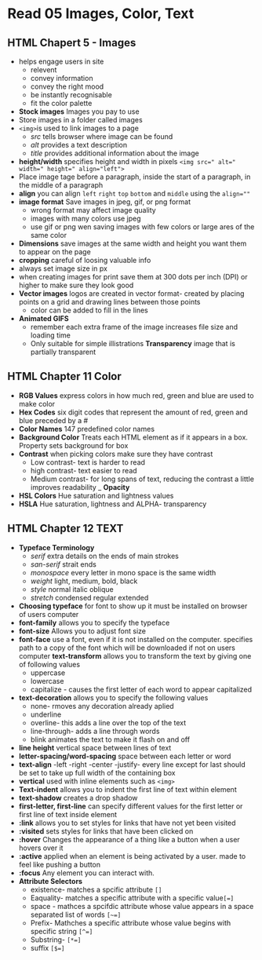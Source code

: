 # Read 05 Images, Color, Text

## HTML Chapert 5 - Images

- helps engage users in site
  - relevent
  - convey information
  - convey the right mood
  - be instantly recognisable 
  - fit the color palette
- **Stock images** Images you pay to use
- Store images in a folder called images
- `<img>`is used to link images to a page
  - *src* tells browser where image can be found
  - *alt* provides a text description
  - *title* provides additional information about the image
- **height/width** specifies height and width in pixels
`<img src=" alt=" width=" height=" align="left">`
- Place image tage before a paragraph, inside the start of a paragraph, in the middle of a paragraph
- **align** you can align `left` `right` `top` `bottom` and `middle` using the `align=""`
- **image format** Save images in jpeg, gif, or png format
  - wrong format may affect image quality
  - images with many colors use jpeg
  - use gif or png wen saving images with few colors or large ares of the same color
- **Dimensions** save images at the same width and height you want them to appear on the page
- **cropping** careful of loosing valuable info
- always set image size in px
- when creating images for print save them at 300 dots per inch (DPI) or higher to make sure they look good
- **Vector images** logos are created in vector format- created by placing points on a grid and drawing lines between those points
  - color can be added to fill in the lines
- **Animated GIFS**
  - remember each extra frame of the image increases file size and loading time
  - Only suitable for simple illistrations
**Transparency** image that is partially transparent


## HTML Chapter 11 Color

- **RGB Values** express colors in how much red, green and blue are used to make color
- **Hex Codes** six digit codes that represent the amount of red, green and blue preceded by a #
- **Color Names** 147 predefined color names
- **Background Color** Treats each HTML element as if it appears in a box. Property sets background for box
- **Contrast** when picking colors make sure they have contrast
  - Low contrast- text is harder to read
  - high contrast- text easier to read
  - Medium contrast- for long spans of text, reducing the contrast a little improves readability
_ **Opacity** 
- **HSL Colors** Hue saturation and lightness values
- **HSLA** Hue saturation, lightness and ALPHA- transparency

## HTML Chapter 12 TEXT

- **Typeface Terminology**
  - *serif* extra details on the ends of main strokes
  - *san-serif* strait ends
  - *monospace* every letter in mono space is the same width
  - *weight* light, medium, bold, black
  - *style* normal italic oblique
  - *stretch* condensed regular extended
- **Choosing typeface** for font to show up it must be installed on browser of users computer
- **font-family** allows you to specify the typeface
- **font-size** Allows you to adjust font size
- **font-face** use a font, even if it is not installed on the computer. specifies path to a copy of the font which will be downloaded if not on users computer
**text-transform** allows you to transform the text by giving one of following values
  - uppercase
  - lowercase
  - capitalize - causes the first letter of each word to appear capitalized
- **text-decoration** allows you to specify the following values
  - none- rmoves any decoration already aplied
  - underline
  - overline- this adds a line over the top of the text
  - line-through- adds a line through words
  - blink animates the text to make it flash on and off
- **line height** vertical space between lines of text
- **letter-spacing/word-spacing** space between each letter or word
- **text-align** 
  -left
  -right
  -center
  -justify- every line except for last should be set to take up full width of the containing box
- **vertical** used with inline elements such as `<img>` 
- **Text-indent** allows you to indent the first line of text within element
- **text-shadow** creates a drop shadow
- **first-letter, first-line** can specify different values for the first letter or first line of text inside element
- **:link** allows you to set styles for links that have not yet been visited
- **:visited** sets styles for links that have been clicked on
- **:hover** Changes the appearance of a thing like a button when a user hovers over it
- **:active** applied when an element is being activated by a user. made to feel like pushing a button
- **:focus** Any element you can interact with.
- **Attribute Selectors**
  - existence- matches a spcific attribute `[]`
  - Eaquality- matches a specific attribute with a specific value`[=]`
  - space - mathces a spcifdic attribute whose value appears in a space separated list of words `[~=]`
  - Prefix- Mathches a specific attribute whose value begins with specific string `[^=]`
  - Substring- `[*=]`
  - suffix `[$=]`
  